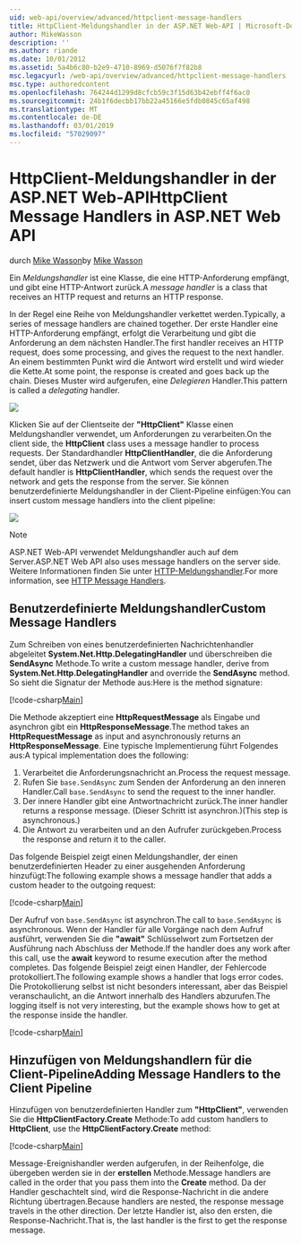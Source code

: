 ```yaml
---
uid: web-api/overview/advanced/httpclient-message-handlers
title: HttpClient-Meldungshandler in der ASP.NET Web-API | Microsoft-Dokumentation
author: MikeWasson
description: ''
ms.author: riande
ms.date: 10/01/2012
ms.assetid: 5a4b6c80-b2e9-4710-8969-d5076f7f82b8
msc.legacyurl: /web-api/overview/advanced/httpclient-message-handlers
msc.type: authoredcontent
ms.openlocfilehash: 764244d1299d8cfcb59c3f15d63b42ebff4f6ac0
ms.sourcegitcommit: 24b1f6decbb17bb22a45166e5fdb0845c65af498
ms.translationtype: MT
ms.contentlocale: de-DE
ms.lasthandoff: 03/01/2019
ms.locfileid: "57029097"
---
```

<a name="httpclient-message-handlers-in-aspnet-web-api"></a><span data-ttu-id="740b9-102">HttpClient-Meldungshandler in der ASP.NET Web-API</span><span class="sxs-lookup"><span data-stu-id="740b9-102">HttpClient Message Handlers in ASP.NET Web API</span></span>
====================
<span data-ttu-id="740b9-103">durch [Mike Wasson](https://github.com/MikeWasson)</span><span class="sxs-lookup"><span data-stu-id="740b9-103">by [Mike Wasson](https://github.com/MikeWasson)</span></span>

<span data-ttu-id="740b9-104">Ein *Meldungshandler* ist eine Klasse, die eine HTTP-Anforderung empfängt, und gibt eine HTTP-Antwort zurück.</span><span class="sxs-lookup"><span data-stu-id="740b9-104">A *message handler* is a class that receives an HTTP request and returns an HTTP response.</span></span>

<span data-ttu-id="740b9-105">In der Regel eine Reihe von Meldungshandler verkettet werden.</span><span class="sxs-lookup"><span data-stu-id="740b9-105">Typically, a series of message handlers are chained together.</span></span> <span data-ttu-id="740b9-106">Der erste Handler eine HTTP-Anforderung empfängt, erfolgt die Verarbeitung und gibt die Anforderung an dem nächsten Handler.</span><span class="sxs-lookup"><span data-stu-id="740b9-106">The first handler receives an HTTP request, does some processing, and gives the request to the next handler.</span></span> <span data-ttu-id="740b9-107">An einem bestimmten Punkt wird die Antwort wird erstellt und wird wieder die Kette.</span><span class="sxs-lookup"><span data-stu-id="740b9-107">At some point, the response is created and goes back up the chain.</span></span> <span data-ttu-id="740b9-108">Dieses Muster wird aufgerufen, eine *Delegieren* Handler.</span><span class="sxs-lookup"><span data-stu-id="740b9-108">This pattern is called a *delegating* handler.</span></span>

![](httpclient-message-handlers/_static/image1.png)

<span data-ttu-id="740b9-109">Klicken Sie auf der Clientseite der **"HttpClient"** Klasse einen Meldungshandler verwendet, um Anforderungen zu verarbeiten.</span><span class="sxs-lookup"><span data-stu-id="740b9-109">On the client side, the **HttpClient** class uses a message handler to process requests.</span></span> <span data-ttu-id="740b9-110">Der Standardhandler **HttpClientHandler**, die die Anforderung sendet, über das Netzwerk und die Antwort vom Server abgerufen.</span><span class="sxs-lookup"><span data-stu-id="740b9-110">The default handler is **HttpClientHandler**, which sends the request over the network and gets the response from the server.</span></span> <span data-ttu-id="740b9-111">Sie können benutzerdefinierte Meldungshandler in der Client-Pipeline einfügen:</span><span class="sxs-lookup"><span data-stu-id="740b9-111">You can insert custom message handlers into the client pipeline:</span></span>

![](httpclient-message-handlers/_static/image2.png)

> [!NOTE]
> <span data-ttu-id="740b9-112">ASP.NET Web-API verwendet Meldungshandler auch auf dem Server.</span><span class="sxs-lookup"><span data-stu-id="740b9-112">ASP.NET Web API also uses message handlers on the server side.</span></span> <span data-ttu-id="740b9-113">Weitere Informationen finden Sie unter [HTTP-Meldungshandler](http-message-handlers.md).</span><span class="sxs-lookup"><span data-stu-id="740b9-113">For more information, see [HTTP Message Handlers](http-message-handlers.md).</span></span>


## <a name="custom-message-handlers"></a><span data-ttu-id="740b9-114">Benutzerdefinierte Meldungshandler</span><span class="sxs-lookup"><span data-stu-id="740b9-114">Custom Message Handlers</span></span>

<span data-ttu-id="740b9-115">Zum Schreiben von eines benutzerdefinierten Nachrichtenhandler abgeleitet **System.Net.Http.DelegatingHandler** und überschreiben die **SendAsync** Methode.</span><span class="sxs-lookup"><span data-stu-id="740b9-115">To write a custom message handler, derive from **System.Net.Http.DelegatingHandler** and override the **SendAsync** method.</span></span> <span data-ttu-id="740b9-116">So sieht die Signatur der Methode aus:</span><span class="sxs-lookup"><span data-stu-id="740b9-116">Here is the method signature:</span></span>

[!code-csharp[Main](httpclient-message-handlers/samples/sample1.cs)]

<span data-ttu-id="740b9-117">Die Methode akzeptiert eine **HttpRequestMessage** als Eingabe und asynchron gibt ein **HttpResponseMessage**.</span><span class="sxs-lookup"><span data-stu-id="740b9-117">The method takes an **HttpRequestMessage** as input and asynchronously returns an **HttpResponseMessage**.</span></span> <span data-ttu-id="740b9-118">Eine typische Implementierung führt Folgendes aus:</span><span class="sxs-lookup"><span data-stu-id="740b9-118">A typical implementation does the following:</span></span>

1. <span data-ttu-id="740b9-119">Verarbeitet die Anforderungsnachricht an.</span><span class="sxs-lookup"><span data-stu-id="740b9-119">Process the request message.</span></span>
2. <span data-ttu-id="740b9-120">Rufen Sie `base.SendAsync` zum Senden der Anforderung an den inneren Handler.</span><span class="sxs-lookup"><span data-stu-id="740b9-120">Call `base.SendAsync` to send the request to the inner handler.</span></span>
3. <span data-ttu-id="740b9-121">Der innere Handler gibt eine Antwortnachricht zurück.</span><span class="sxs-lookup"><span data-stu-id="740b9-121">The inner handler returns a response message.</span></span> <span data-ttu-id="740b9-122">(Dieser Schritt ist asynchron.)</span><span class="sxs-lookup"><span data-stu-id="740b9-122">(This step is asynchronous.)</span></span>
4. <span data-ttu-id="740b9-123">Die Antwort zu verarbeiten und an den Aufrufer zurückgeben.</span><span class="sxs-lookup"><span data-stu-id="740b9-123">Process the response and return it to the caller.</span></span>

<span data-ttu-id="740b9-124">Das folgende Beispiel zeigt einen Meldungshandler, der einen benutzerdefinierten Header zu einer ausgehenden Anforderung hinzufügt:</span><span class="sxs-lookup"><span data-stu-id="740b9-124">The following example shows a message handler that adds a custom header to the outgoing request:</span></span>

[!code-csharp[Main](httpclient-message-handlers/samples/sample2.cs)]

<span data-ttu-id="740b9-125">Der Aufruf von `base.SendAsync` ist asynchron.</span><span class="sxs-lookup"><span data-stu-id="740b9-125">The call to `base.SendAsync` is asynchronous.</span></span> <span data-ttu-id="740b9-126">Wenn der Handler für alle Vorgänge nach dem Aufruf ausführt, verwenden Sie die **"await"** Schlüsselwort zum Fortsetzen der Ausführung nach Abschluss der Methode.</span><span class="sxs-lookup"><span data-stu-id="740b9-126">If the handler does any work after this call, use the **await** keyword to resume execution after the method completes.</span></span> <span data-ttu-id="740b9-127">Das folgende Beispiel zeigt einen Handler, der Fehlercode protokolliert.</span><span class="sxs-lookup"><span data-stu-id="740b9-127">The following example shows a handler that logs error codes.</span></span> <span data-ttu-id="740b9-128">Die Protokollierung selbst ist nicht besonders interessant, aber das Beispiel veranschaulicht, an die Antwort innerhalb des Handlers abzurufen.</span><span class="sxs-lookup"><span data-stu-id="740b9-128">The logging itself is not very interesting, but the example shows how to get at the response inside the handler.</span></span>

[!code-csharp[Main](httpclient-message-handlers/samples/sample3.cs?highlight=10,13)]

## <a name="adding-message-handlers-to-the-client-pipeline"></a><span data-ttu-id="740b9-129">Hinzufügen von Meldungshandlern für die Client-Pipeline</span><span class="sxs-lookup"><span data-stu-id="740b9-129">Adding Message Handlers to the Client Pipeline</span></span>

<span data-ttu-id="740b9-130">Hinzufügen von benutzerdefinierten Handler zum **"HttpClient"**, verwenden Sie die **HttpClientFactory.Create** Methode:</span><span class="sxs-lookup"><span data-stu-id="740b9-130">To add custom handlers to **HttpClient**, use the **HttpClientFactory.Create** method:</span></span>

[!code-csharp[Main](httpclient-message-handlers/samples/sample4.cs)]

<span data-ttu-id="740b9-131">Message-Ereignishandler werden aufgerufen, in der Reihenfolge, die übergeben werden sie in der **erstellen** Methode.</span><span class="sxs-lookup"><span data-stu-id="740b9-131">Message handlers are called in the order that you pass them into the **Create** method.</span></span> <span data-ttu-id="740b9-132">Da der Handler geschachtelt sind, wird die Response-Nachricht in die andere Richtung übertragen.</span><span class="sxs-lookup"><span data-stu-id="740b9-132">Because handlers are nested, the response message travels in the other direction.</span></span> <span data-ttu-id="740b9-133">Der letzte Handler ist, also den ersten, die Response-Nachricht.</span><span class="sxs-lookup"><span data-stu-id="740b9-133">That is, the last handler is the first to get the response message.</span></span>
